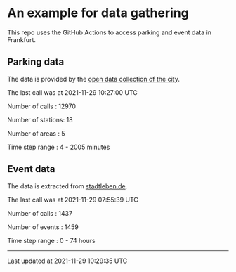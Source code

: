 # An example for data gathering

This repo uses the GitHub Actions to access parking and event data in Frankfurt.

## Parking data
The data is provided by the [open data collection of the city](https://www.offenedaten.frankfurt.de/).

The last call was at 2021-11-29 10:27:00 UTC

Number of calls   : 12970

Number of stations:    18

Number of areas   :     5

Time step range   :     4 -  2005 minutes


## Event data
The data is extracted from [stadtleben.de](https://stadtleben.de/frankfurt/).

The last call was at 2021-11-29 07:55:39 UTC

Number of calls   : 1437

Number of events  : 1459

Time step range   :    0 -   74 hours


----

Last updated at 2021-11-29 10:29:35 UTC
